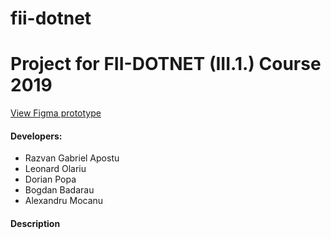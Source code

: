# fii-dotnet

# Project for FII-DOTNET (III.1.) Course 2019 

[View Figma prototype](https://www.figma.com/file/dYkE4bDYJZi06yByCgve1Z/Game-UI?node-id=0%3A1)

#### Developers:
- Razvan Gabriel Apostu
- Leonard Olariu
- Dorian Popa
- Bogdan Badarau
- Alexandru Mocanu

#### Description
